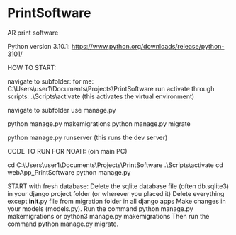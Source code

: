 # PrintSoftware
AR print software

Python version 3.10.1: https://www.python.org/downloads/release/python-3101/



HOW TO START:

navigate to subfolder:
for me: C:\Users\user1\Documents\Projects\PrintSoftware
run activate through scripts: .\Scripts\activate (this activates the virtual environment)

navigate to subfolder
use manage.py

python manage.py makemigrations
python manage.py migrate

python manage.py runserver (this runs the dev server)


CODE TO RUN FOR NOAH: (oin main PC)

cd C:\Users\user1\Documents\Projects\PrintSoftware
.\Scripts\activate
cd webApp_PrintSoftware
python manage.py

START with fresh database:
Delete the sqlite database file (often db.sqlite3) in your django project folder (or wherever you placed it)
Delete everything except __init__.py file from migration folder in all django apps
Make changes in your models (models.py).
Run the command python manage.py makemigrations or python3 manage.py makemigrations
Then run the command python manage.py migrate.
